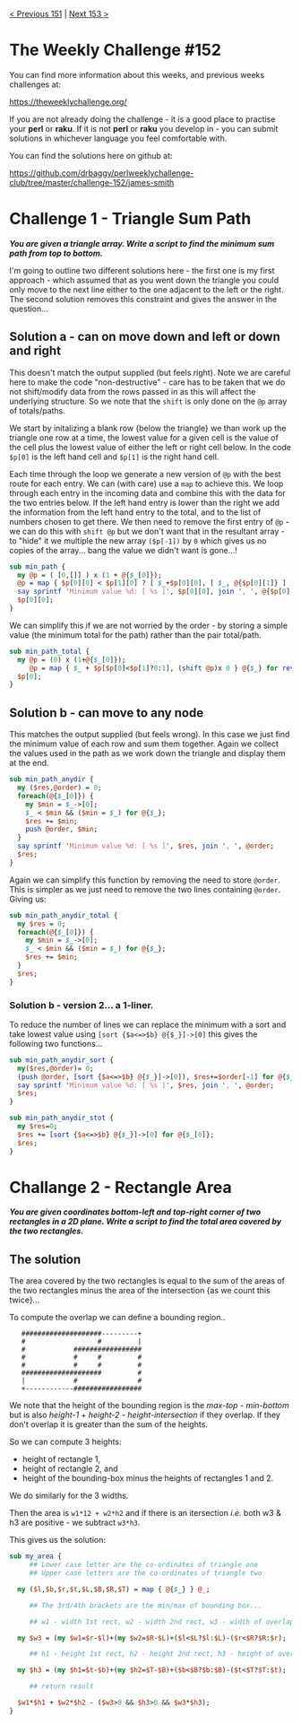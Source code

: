 [< Previous 151](https://github.com/drbaggy/perlweeklychallenge-club/tree/master/challenge-151/james-smith) |
[Next 153 >](https://github.com/drbaggy/perlweeklychallenge-club/tree/master/challenge-153/james-smith)
# The Weekly Challenge #152

You can find more information about this weeks, and previous weeks challenges at:

  https://theweeklychallenge.org/

If you are not already doing the challenge - it is a good place to practise your
**perl** or **raku**. If it is not **perl** or **raku** you develop in - you can
submit solutions in whichever language you feel comfortable with.

You can find the solutions here on github at:

https://github.com/drbaggy/perlweeklychallenge-club/tree/master/challenge-152/james-smith

# Challenge 1 - Triangle Sum Path

***You are given a triangle array.  Write a script to find the minimum sum path from top to bottom.***

I'm going to outline two different solutions here - the first one is my first approach - which assumed that as
you went down the triangle you could only move to the next line either to the one adjacent to the left or the
right. The second solution removes this constraint and gives the answer in the question...

## Solution a - can on move down and left or down and right

This doesn't match the output supplied (but feels right). Note we are careful here to make the code "non-destructive" - care has to be taken that we do not shift/modify data from the rows passed in as this will affect the underlying structure. So we note that the `shift` is only done on the `@p` array of totals/paths.

We start by initalizing a blank row {below the triangle} we than work up the triangle one row at a time, the lowest value for a given cell is the value of the cell plus the lowest value of either the left or right cell below. In the code `$p[0]` is the left hand cell and `$p[1]` is the right hand cell.

Each time through the loop we generate a new version of `@p` with the best route for each entry. We can (with care) use a `map` to achieve this. We loop through each entry in the incoming data and combine this with the data for the two entries below. If the left hand entry is lower than the right we add the information from the left hand entry to the total, and to the list of numbers chosen to get there. We then need to remove the first entry of `@p` - we can do this with `shift @p` but we don't want that in the resultant array - to "hide" it we multiple the new array `($p[-1])` by `0` which gives us no copies of the array... bang the value we didn't want is gone...!

```perl
sub min_path {
  my @p = ( [0,[]] ) x (1 + @{$_[0]});
  @p = map { $p[0][0] < $p[1][0] ? [ $_+$p[0][0], [ $_, @{$p[0][1]} ] ] : [ $_+$p[1][0], [ $_, @{$p[1][1]} ] ], (shift @p) x 0 } @{$_} for reverse @{$_[0]};
  say sprintf 'Minimum value %d: [ %s ]', $p[0][0], join ', ', @{$p[0][1]};
  $p[0][0];
}

```

We can simplify this if we are not worried by the order - by storing a simple value (the minimum total for the path) rather than the pair total/path.

```perl
sub min_path_total {
  my @p = (0) x (1+@{$_[0]});
     @p = map { $_ + $p[$p[0]<$p[1]?0:1], (shift @p)x 0 } @{$_} for reverse @{$_[0]};
  $p[0];
}
```

## Solution b - can move to any node

This matches the output supplied (but feels wrong). In this case we just find the minimum value of each row and sum them together. Again we collect the values used in the path as we work down the triangle and display them at the end.

```perl
sub min_path_anydir {
  my ($res,@order) = 0;
  foreach(@{$_[0]}) {
    my $min = $_->[0];
    $_ < $min && ($min = $_) for @{$_};
    $res += $min;
    push @order, $min;   
  }
  say sprintf 'Minimum value %d: [ %s ]', $res, join ', ', @order;
  $res;
}
```

Again we can simplify this function by removing the need to store `@order`. This is simpler as we just need to remove the two lines containing `@order`. Giving us:

```perl
sub min_path_anydir_total {
  my $res = 0;
  foreach(@{$_[0]}) {
    my $min = $_->[0];
    $_ < $min && ($min = $_) for @{$_};
    $res += $min;
  }
  $res;
}
```
### Solution b - version 2... a 1-liner.

To reduce the number of lines we can replace the minimum with a sort and take lowest value using `[sort {$a<=>$b} @{$_}]->[0]` this gives the following two functions...

```perl
sub min_path_anydir_sort {
  my($res,@order)= 0;
  (push @order, [sort {$a<=>$b} @{$_}]->[0]), $res+=$order[-1] for @{$_[0]};
  say sprintf 'Minimum value %d: [ %s ]', $res, join ', ', @order;
  $res;
}

sub min_path_anydir_stot {
  my $res=0;
  $res += [sort {$a<=>$b} @{$_}]->[0] for @{$_[0]};
  $res;
}

```
# Challange 2 - Rectangle Area

***You are given coordinates bottom-left and top-right corner of two rectangles in a 2D plane.  Write a script to find the total area covered by the two rectangles.***

## The solution

The area covered by the two rectangles is equal to the sum of the areas of the two rectangles minus the area of the intersection {as we count this twice}...

To compute the overlap we can define a bounding region..

```
   ####################---------+
   #                  #         |
   #            #################
   #            #     #         #
   #            #     #         #
   ####################         #
   |            #               #
   +------------#################
```

We note that the height of the bounding region is the *max-top* - *min-bottom* but is also *height-1* + *height-2* - *height-intersection* if they overlap. If they don't overlap it is greater than the sum of the heights.

So we can compute 3 heights:
  * height of rectangle 1,
  * height of rectangle 2, and
  * height of the bounding-box minus the heights of rectangles 1 and 2.

We do similarly for the 3 widths.

Then the area is `w1*12 + w2*h2` and if there is an itersection *i.e.* both w3 & h3 are positive - we subtract `w3*h3`.

This gives us the solution:

```perl
sub my_area {
     ## Lower case letter are the co-ordinates of triangle one
     ## Upper case letters are the co-ordinates of triangle two

  my ($l,$b,$r,$t,$L,$B,$R,$T) = map { @{$_} } @_;

     ## The 3rd/4th brackets are the min/max of bounding box...

     ## w1 - width 1st rect, w2 - width 2nd rect, w3 - width of overlap (if > 0)

  my $w3 = (my $w1=$r-$l)+(my $w2=$R-$L)+($l<$L?$l:$L)-($r<$R?$R:$r);

     ## h1 - height 1st rect, h2 - height 2nd rect, h3 - height of overlap (if > 0)

  my $h3 = (my $h1=$t-$b)+(my $h2=$T-$B)+($b<$B?$b:$B)-($t<$T?$T:$t);

     ## return result

  $w1*$h1 + $w2*$h2 - ($w3>0 && $h3>0 && $w3*$h3);
}

